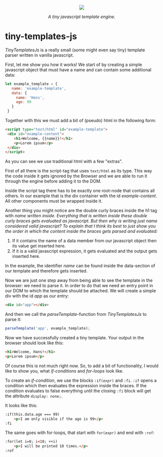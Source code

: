 <p align="center">
 <img border="0" src="https://www.use.com/images/s_1/8cb7c9b49e4c80a73c97.jpg">
</p>
<p align="center"><i>A tiny javascript template engine.</i></p>

<h1>tiny-templates-js</h1>

<p><em>TinyTemplatesJs</em> is a really small (some might even say tiny) template parser written in vanilla javascript.</p>

<p>First, let me show you how it works! We start of by creating a simple javascript object that must have
a name and can contain some additional data:</p>

``` js
let example_template = {
   name: 'example-template',
   data: {
     name: 'Hans',
     age: 99
   }
 }
```
<p>Together with this we must add a bit of (pseudo) html in the following form: </p>

``` html
<script type="text/html" id="example-template">
 <div id="example-content"> 
    <h1>Welcome, {{name}}!</h1>
    <p>Lorem ipsum</p>
 </div>
</script>
```

<p>As you can see we use traditional html with a few "extras".</p>
<p>First of all there is the script-tag that uses <code>text/html</code> as its type. This way the code inside it
gets ignored by the Browser and we are able to run it through the engine before adding it to the DOM.</p>

<p>Inside the script tag there has to be exactly one root-node that contains all others. In our example that is
the div container with the id <var>example-content</var>. All other components must be wrapped inside it.</p>

<p>Another thing you might notice are the double curly braces inside the h1 tag with <var>name<var> written inside.
Everything that is written inside these double curly braces gets evaluated as javascript. But then why is writing
just <var>name</var> considered valid javascript? To explain that I think its best to just show you the order in which the 
content inside the braces gets parsed and evaluated:</p>
<ol>
  <li>If it contains the name of a data member from our javascript object then its value get inserted here.</li>
  <li>If it is a valid javascript expression, it gets evaluated and the output gets inserted here.</li>
</ol>

<p>In the example, the identifier <var>name</var> can be found inside the data-section of our template and therefore gets
inserted.</p>

<p>Now we are just one step away from being able to see the template in the browser: we need to parse it.
In order to do that we need an entry point in our DOM to which the template should be attached. We will create
a simple div with the id <var>app</var> as our entry:</p>

``` html
<div id="app"></div>
```

<p>And then we call the <var>parseTemplate</var>-function from <em>TinyTemplatesJs</em> to parse it: </p>

``` js
parseTemplate('app', example_template);
```

<p>Now we have successfully created a tiny template. Your output in the browser should look like this:</p>

``` html
<h1>Welcome, Hans!</h1>
<p>Lorem ipsum</p>
```

<p>Of course this is not much right now. So, to add a bit of functionality, I would like to show you, 
what <i>if-conditions</i> and <i>for-loops</i> look like.</p>
<p>To create an <i>if-condition</i>, we use the blocks <code>:if(<i>expr</i>)</code> and <code>:fi</code>. <code>:if</code> opens a condition which then 
evaluates the expression inside the braces. If the condition evaluates to false everything until the 
closing <code>:fi</code> block will get the attribute <code>display: none;</code>.</p>
<p>It looks like this:</p>

``` html
:if(this.data.age === 99)
	<p>I am only visible if the age is 99</p>
:fi
```

<p>The same goes with for-loops, that start with <code>for(<i>expr</i>)</code> and end with <code>:rof</code>:</p>

``` html
:for(let i=0; i<10; ++i)
	<p>I will be printed 10 times.</p>
:rof
```